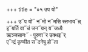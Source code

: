 +++
title = "०५ उप यो"

+++
उ᳓प यो᳓ न᳓मो न᳓मसि स्तभाय᳓न्न्  
इ᳓यर्ति वा᳓चं जन᳓यन् य᳓जध्यै  
ऋञ्जसानः᳓ · पुरुवा᳓र उक्थइ᳓र्  
ए᳓न्द्रं कृण्वीत स᳓दनेषु हो᳓ता